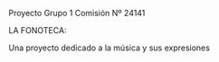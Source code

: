Proyecto Grupo 1 Comisión Nº 24141

LA FONOTECA:

Una proyecto dedicado a la música y sus expresiones


